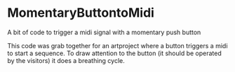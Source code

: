 # MomentaryButtontoMidi
A bit of code to trigger a midi signal with a momentary push button

This code was grab together for an artproject where a button triggers a midi to start a sequence. To draw attention to the button (it should be operated by the visitors) it does a breathing cycle. 


